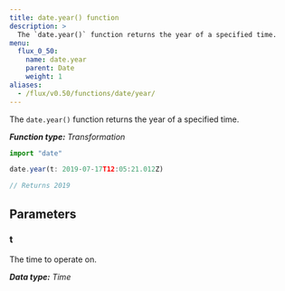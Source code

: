 ```yaml
---
title: date.year() function
description: >
  The `date.year()` function returns the year of a specified time.
menu:
  flux_0_50:
    name: date.year
    parent: Date
    weight: 1
aliases:
  - /flux/v0.50/functions/date/year/
---
```


The `date.year()` function returns the year of a specified time.

_**Function type:** Transformation_  

```js
import "date"

date.year(t: 2019-07-17T12:05:21.012Z)

// Returns 2019
```

## Parameters

### t
The time to operate on.

_**Data type:** Time_
